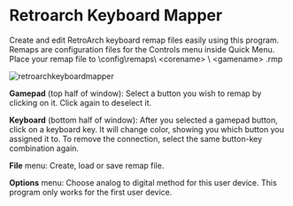 # Retroarch Keyboard Mapper
Create and edit RetroArch keyboard remap files easily using this program. Remaps are configuration files for the Controls menu inside Quick Menu. Place your remap file to \config\remaps\ &lt;corename&gt; \ &lt;gamename&gt; .rmp

![retroarchkeyboardmapper](https://user-images.githubusercontent.com/56899074/67345841-bbda4e80-f53c-11e9-96b9-0204bf45eb1f.png)

<b>Gamepad</b> (top half of window): Select a button you wish to remap by clicking on it. Click again to deselect it.

<b>Keyboard</b> (bottom half of window): After you selected a gamepad button, click on a keyboard key. It will change color, showing you which button you assigned it to. To remove the connection, select the same button-key combination again.

<b>File</b> menu: Create, load or save remap file.

<b>Options</b> menu: Choose analog to digital method for this user device. This program only works for the first user device.
